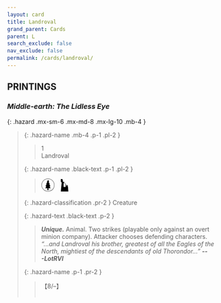 ```yaml
---
layout: card
title: Landroval
grand_parent: Cards
parent: L
search_exclude: false
nav_exclude: false
permalink: /cards/landroval/
---
```


## PRINTINGS


### _Middle-earth: The Lidless Eye_

{: .hazard .mx-sm-6 .mx-md-8 .mx-lg-10 .mb-4 }
> {: .hazard-name .mb-4 .p-1 .pl-2 }
> > <div class="hazard-mp">1</div>
> > <div class="card-name">Landroval</div>
>
> {: .hazard-name .black-text .p-1 .pl-2 }
> > ![](/assets/images/wilderness.svg)&emsp;![](/assets/images/ruinlair.svg)
>
> {: .hazard-classification .pr-2 }
> Creature
>
> {: .hazard-text .black-text .p-2 }
> > _**Unique.**_ Animal. Two strikes (playable only against an overt minion company). Attacker chooses defending characters. <br>_“...and Landroval his brother, greatest of all the Eagles of the North, mightiest of the descendants of old Thorondor...”_ ***---&#65279;LotRVI*** 
>
> {: .hazard-name .p-1 .pr-2 }
> > <div class="card-shield">【8/&ndash;】</div>
> > <div class="card-corruption">&nbsp;</div>
